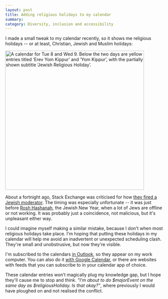 ```yaml
---
layout: post
title: Adding religious holidays to my calendar
summary:
category: Diversity, inclusion and accessibility
---
```


I made a small tweak to my calendar recently, so it shows me religious holidays -- or at least, Christian, Jewish and Muslim holidays:

<img src="/images/2019/calendar.png" alt="A calendar for Tue 8 and Wed 9. Below the two days are yellow entries titled ‘Erev Yom Kippur’ and ‘Yom Kippur’, with the partially shown subtitle ‘Jewish Religious Holiday’." style="width: 441px;">

About a fortnight ago, Stack Exchange was criticised for how [they fired a Jewish moderator][monica].
The timing was especially unfortunate -- it was just before [Rosh Hashanah][hashanah], the Jewish New Year, when a lot of Jews are offline or not working.
It was probably just a coincidence, not malicious, but it's unpleasant either way.

I could imagine myself making a similar mistake, because I don't when most religious holidays take place.
I'm hoping that putting these holidays in my calendar will help me avoid an inadvertent or unexpected scheduling clash.
They're small and unobstrusive, but now they're visible.

I'm subscribed to the calendars [in Outlook][outlook], so they appear on my work computer.
You can also do it [with Google Calendar][google], or there are websites with feeds that you can subscribe to in your calendar app of choice.

These calendar entries won’t magically plug my knowledge gap, but I hope they'll cause me to stop and think.
*"I’m about to do $majorEvent on the same day as $religiousHoliday. Is that okay?"*, where previously I would have ploughed on and not realised the conflict.

[hashanah]: https://en.wikipedia.org/wiki/Rosh_Hashanah
[monica]: https://judaism.meta.stackexchange.com/questions/5193/stack-overflow-inc-sinat-chinam-and-the-goat-for-azazel
[outlook]: https://support.office.com/en-us/article/Import-or-subscribe-to-a-calendar-in-Outlook-com-cff1429c-5af6-41ec-a5b4-74f2c278e98c
[google]: https://support.google.com/calendar/answer/6084659?ref_topic=6272662&hl=en
